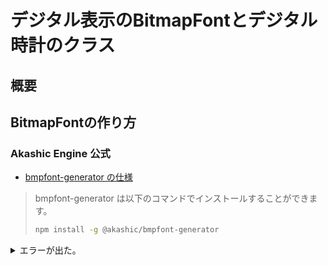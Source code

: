デジタル表示のBitmapFontとデジタル時計のクラス
==============================================

概要
----

BitmapFontの作り方
------------------

### Akashic Engine 公式

- [bmpfont-generator の仕様](https://akashic-games.github.io/reference/tool/bmpfont-generator.html)

> bmpfont-generator は以下のコマンドでインストールすることができます。
> ```bash
> npm install -g @akashic/bmpfont-generator
> ```

<details>
<summary>エラーが出た。</summary>
Copilotに聞いたら、ローカルビルドに必要なライブラリが足りないとのこと。
以下のコマンドでインストールするってコトまで教えてくれた。

```sh
sudo apt update
sudo apt install -y build-essential libcairo2-dev libpango1.0-dev libjpeg-dev libgif-dev librsvg2-dev pkg-config libpixman-1-dev
```

インストール後に再実行したらうまく行った。

- [DS-Digital](https://www.dafont.com/ds-digital.font): 没
- [7セグ・14セグフォント 「DSEG」](https://www.keshikan.net/fonts.html): 没
- [Digital-7 Font Family](https://www.1001fonts.com/digital-7-font.html): 採用



### 生成コマンドの記録

```sh
CHARS='"$%&'\''*+-=.,/\#@_<>()[]{}:;|\?!`~^0123456789ABCDEFGHIJKLMNOPQRSTUVWXYZabcdefghijklmnopqrstuvwxyz'
HEIGHT=24
FONT=./digital-7.monoitalic.ttf
COLOR1='#040504'
OUTPUT1=digital-7.monoitalic.size24.black.bitmapfont.png
COLOR2='#E00504'
OUTPUT2=digital-7.monoitalic.size24.red.bitmapfont.png
# Generate
bmpfont-generator -c "${CHARS}" -H ${HEIGHT} -F ${COLOR1} ${FONT} ${OUTPUT1}
bmpfont-generator -c "${CHARS}" -H ${HEIGHT} -F ${COLOR2} ${FONT} ${OUTPUT2}
```


デジタル時計のクラス
--------------------

a
